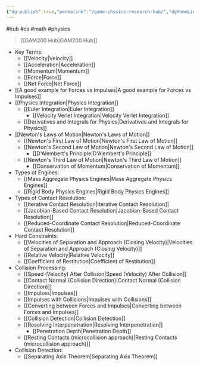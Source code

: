 ```yaml
---
{"dg-publish":true,"permalink":"/game-physics-research-hub/","dgHomeLink":true,"dgPassFrontmatter":false}
---
```


#hub #cs #math #physics

> [[GAM200 Hub|GAM200 Hub]]

- Key Terms:
	- [[Velocity|Velocity]]
	- [[Acceleration|Acceleration]]
	- [[Momentum|Momentum]]
	- [[Force|Force]]
	- [[Net Force|Net Force]]
- [[A good example for Forces vs Impulses|A good example for Forces vs Impulses]]
- [[Physics Integration|Physics Integration]]
	- [[Euler Integration|Euler Integration]]
		- [[Velocity Verlet Integration|Velocity Verlet Integration]]
	- [[Derivatives and Integrals for Physics|Derivatives and Integrals for Physics]]
- [[Newton's Laws of Motion|Newton's Laws of Motion]]
	- [[Newton's First Law of Motion|Newton's First Law of Motion]]
	- [[Newton's Second Law of Motion|Newton's Second Law of Motion]]
		- [[D'Alembert's Principle|D'Alembert's Principle]]
	- [[Newton's Third Law of Motion|Newton's Third Law of Motion]]
		- [[Conservation of Momentum|Conservation of Momentum]]
- Types of Engines:
	- [[Mass Aggregate Physics Engines|Mass Aggregate Physics Engines]]
	- [[Rigid Body Physics Engines|Rigid Body Physics Engines]]
- Types of Contact Resolution:
	- [[Iterative Contact Resolution|Iterative Contact Resolution]]
	- [[Jacobian-Based Contact Resolution|Jacobian-Based Contact Resolution]]
	- [[Reduced-Coordinate Contact Resolution|Reduced-Coordinate Contact Resolution]]
- Hard Constraints:
	- [[Velocities of Separation and Approach (Closing Velocity)|Velocities of Separation and Approach (Closing Velocity)]]
	- [[Relative Velocity|Relative Velocity]]
	- [[Coefficient of Restitution|Coefficient of Restitution]]
- Collision Processing:
	- [[Speed (Velocity) After Collision|Speed (Velocity) After Collision]]
	- [[Contact Normal (Collision Direction)|Contact Normal (Collision Direction)]]
	- [[Impulses|Impulses]]
	- [[Impulses with Collisions|Impulses with Collisions]]
	- [[Converting between Forces and Impulses|Converting between Forces and Impulses]]
	- [[Collision Detection|Collision Detection]]
	- [[Resolving Interpenetration|Resolving Interpenetration]]
		- [[Penetration Depth|Penetration Depth]]
	- [[Resting Contacts (microcollision approach)|Resting Contacts (microcollision approach)]]
- Collision Detection:
	- [[Separating Axis Theorem|Separating Axis Theorem]]